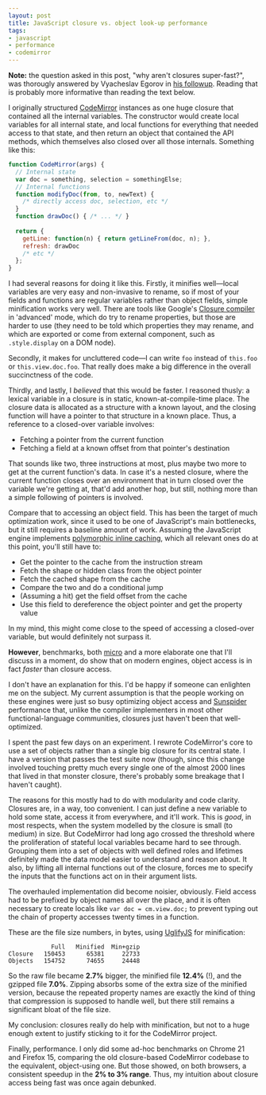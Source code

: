```yaml
---
layout: post
title: JavaScript closure vs. object look-up performance
tags:
- javascript
- performance
- codemirror
---
```


**Note:** the question asked in this post, "why aren't closures
super-fast?", was thorougly answered by Vyacheslav Egorov in
[his followup][aleph]. Reading that is probably more informative than
reading the text below.

[aleph]: http://mrale.ph/blog/2012/09/23/grokking-v8-closures-for-fun.html

I originally structured [CodeMirror][cm] instances as one huge closure
that contained all the internal variables. The constructor would
create local variables for all internal state, and local functions for
everything that needed access to that state, and then return an object
that contained the API methods, which themselves also closed over all
those internals. Something like this:

[cm]: http://codemirror.net

```javascript
function CodeMirror(args) {
  // Internal state
  var doc = something, selection = somethingElse;
  // Internal functions
  function modifyDoc(from, to, newText) {
    /* directly access doc, selection, etc */
  }
  function drawDoc() { /* ... */ }
  
  return {
    getLine: function(n) { return getLineFrom(doc, n); },
    refresh: drawDoc
    /* etc */
  };
}
```

I had several reasons for doing it like this. Firstly, it minifies
well—local variables are very easy and non-invasive to rename, so if
most of your fields and functions are regular variables rather than
object fields, simple minification works very well. There are tools
like Google's [Closure compiler][cc] in 'advanced' mode, which do try
to rename properties, but those are harder to use (they need to be
told which properties they may rename, and which are exported or come
from external component, such as `.style.display` on a DOM node).

[cc]: http://closure-compiler.appspot.com/home

Secondly, it makes for uncluttered code—I can write `foo` instead of
`this.foo` or `this.view.doc.foo`. That really does make a big
difference in the overall succinctness of the code.

Thirdly, and lastly, I *believed* that this would be faster. I
reasoned thusly: a lexical variable in a closure is in static,
known-at-compile-time place. The closure data is allocated as a
structure with a known layout, and the closing function will have a
pointer to that structure in a known place. Thus, a reference to a
closed-over variable involves:

 * Fetching a pointer from the current function
 * Fetching a field at a known offset from that pointer's destination
 
That sounds like two, three instructions at most, plus maybe two more
to get at the current function's data. In case it's a nested closure,
where the current function closes over an environment that in turn
closed over the variable we're getting at, that'd add another hop, but
still, nothing more than a simple following of pointers is involved.

Compare that to accessing an object field. This has been the target of
much optimization work, since it used to be one of JavaScript's main
bottlenecks, but it still requires a baseline amount of work. Assuming
the JavaScript engine implements [polymorphic inline caching][pic], which
all relevant ones do at this point, you'll still have to:

[pic]: http://blog.cdleary.com/2010/09/picing-on-javascript-for-fun-and-profit/

 * Get the pointer to the cache from the instruction stream
 * Fetch the shape or hidden class from the object pointer
 * Fetch the cached shape from the cache
 * Compare the two and do a conditional jump
 * (Assuming a hit) get the field offset from the cache
 * Use this field to dereference the object pointer and get the property value

In my mind, this might come close to the speed of accessing a
closed-over variable, but would definitely not surpass it.

**However**, benchmarks, both [micro][jsperf] and a more elaborate one
that I'll discuss in a moment, do show that on modern engines, object
access is in fact *faster* than closure access.

[jsperf]: http://jsperf.com/access-object-properties-via-closure-vs-this/2

I don't have an explanation for this. I'd be happy if someone can
enlighten me on the subject. My current assumption is that the people
working on these engines were just so busy optimizing object access
and [Sunspider][spider] performance that, unlike the compiler
implementers in most other functional-language communities, closures
just haven't been that well-optimized.

[spider]: http://www.webkit.org/perf/sunspider/sunspider.html

I spent the past few days on an experiment. I rewrote CodeMirror's
core to use a set of objects rather than a single big closure for its
central state. I have a version that passes the test suite now
(though, since this change involved touching pretty much every single
one of the almost 2000 lines that lived in that monster closure,
there's probably some breakage that I haven't caught).

The reasons for this mostly had to do with modularity and code
clarity. Closures are, in a way, too convenient. I can just define a
new variable to hold some state, access it from everywhere, and it'll
work. This is *good*, in most respects, when the system modelled by the
closure is small (to medium) in size. But CodeMirror had long ago
crossed the threshold where the proliferation of stateful local
variables became hard to see through. Grouping them into a set of
objects with well defined roles and lifetimes definitely made the data
model easier to understand and reason about. It also, by lifting all
internal functions out of the closure, forces me to specify the inputs
that the functions act on in their argument lists.

The overhauled implementation did become noisier, obviously. Field
access had to be prefixed by object names all over the place, and it
is often necessary to create locals like `var doc = cm.view.doc;` to
prevent typing out the chain of property accesses twenty times in a
function.

These are the file size numbers, in bytes, using [UglifyJS][ujs] for
minification:

[ujs]: https://github.com/mishoo/UglifyJS

                Full   Minified  Min+gzip
    Closure   150453      65381     22733
    Objects   154752      74655     24448

So the raw file became **2.7%** bigger, the minified file **12.4%**
(!), and the gzipped file **7.0%**. Zipping absorbs some of the extra
size of the minified version, because the repeated property names are
exactly the kind of thing that compression is supposed to handle well,
but there still remains a significant bloat of the file size.

My conclusion: closures really do help with minification, but not to a
huge enough extent to justify sticking to it for the CodeMirror
project.

Finally, performance. I only did some ad-hoc benchmarks on Chrome 21
and Firefox 15, comparing the old closure-based CodeMirror codebase to
the equivalent, object-using one. But those showed, on both browsers,
a consistent speedup in the **2% to 3% range**. Thus, my intuition
about closure access being fast was once again debunked.
